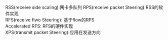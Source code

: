 RSS(receive side scaling):网卡多队列
RPS(receive packet Steering):RSS的软件实现  
RFS(receive flwo Steering): 基于flow的RPS  
Accelerated RFS: RFS的硬件实现  
XPS(transmit packet Steering):应用在发送方向

  
